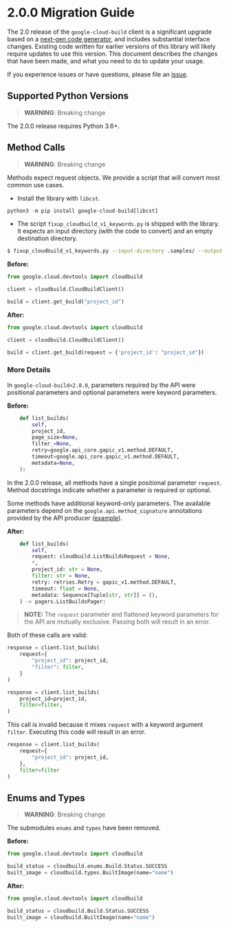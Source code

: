 # 2.0.0 Migration Guide

The 2.0 release of the `google-cloud-build` client is a significant upgrade based on a [next-gen code generator](https://github.com/googleapis/gapic-generator-python), and includes substantial interface changes. Existing code written for earlier versions of this library will likely require updates to use this version. This document describes the changes that have been made, and what you need to do to update your usage.

If you experience issues or have questions, please file an [issue](https://github.com/googleapis/python-cloudbuild/issues).

## Supported Python Versions

> **WARNING**: Breaking change

The 2.0.0 release requires Python 3.6+.


## Method Calls

> **WARNING**: Breaking change

Methods expect request objects. We provide a script that will convert most common use cases.

* Install the library with `libcst`.

```py
python3 -m pip install google-cloud-build[libcst]
```

* The script `fixup_cloudbuild_v1_keywords.py` is shipped with the library. It expects
an input directory (with the code to convert) and an empty destination directory.

```sh
$ fixup_cloudbuild_v1_keywords.py --input-directory .samples/ --output-directory samples/
```

**Before:**
```py
from google.cloud.devtools import cloudbuild

client = cloudbuild.CloudBuildClient()

build = client.get_build("project_id")
```


**After:**
```py
from google.cloud.devtools import cloudbuild

client = cloudbuild.CloudBuildClient()

build = client.get_build(request = {'project_id': "project_id"})
```

### More Details

In `google-cloud-build<2.0.0`, parameters required by the API were positional parameters and optional parameters were keyword parameters.

**Before:**
```py
    def list_builds(
        self,
        project_id,
        page_size=None,
        filter_=None,
        retry=google.api_core.gapic_v1.method.DEFAULT,
        timeout=google.api_core.gapic_v1.method.DEFAULT,
        metadata=None,
    ):
```

In the 2.0.0 release, all methods have a single positional parameter `request`. Method docstrings indicate whether a parameter is required or optional.

Some methods have additional keyword-only parameters. The available parameters depend on the `google.api.method_signature` annotations provided by the API producer ([example](https://github.com/googleapis/googleapis/blob/6f5d107aadb4782b71c530f4dc17ec86c922d8a9/google/devtools/cloudbuild/v1/cloudbuild.proto#L93)).


**After:**
```py
    def list_builds(
        self,
        request: cloudbuild.ListBuildsRequest = None,
        *,
        project_id: str = None,
        filter: str = None,
        retry: retries.Retry = gapic_v1.method.DEFAULT,
        timeout: float = None,
        metadata: Sequence[Tuple[str, str]] = (),
    ) -> pagers.ListBuildsPager:
```

> **NOTE:** The `request` parameter and flattened keyword parameters for the API are mutually exclusive.
> Passing both will result in an error.


Both of these calls are valid:

```py
response = client.list_builds(
    request={
        "project_id": project_id,
        "filter": filter,
    }
)
```

```py
response = client.list_builds(
    project_id=project_id,
    filter=filter,
)
```

This call is invalid because it mixes `request` with a keyword argument `filter`. Executing this code
will result in an error.

```py
response = client.list_builds(
    request={
        "project_id": project_id,
    },
    filter=filter
)
```



## Enums and Types


> **WARNING**: Breaking change

The submodules `enums` and `types` have been removed.

**Before:**
```py
from google.cloud.devtools import cloudbuild

build_status = cloudbuild.enums.Build.Status.SUCCESS
built_image = cloudbuild.types.BuiltImage(name="name")
```


**After:**
```py
from google.cloud.devtools import cloudbuild

build_status = cloudbuild.Build.Status.SUCCESS
built_image = cloudbuild.BuiltImage(name="name")
```
